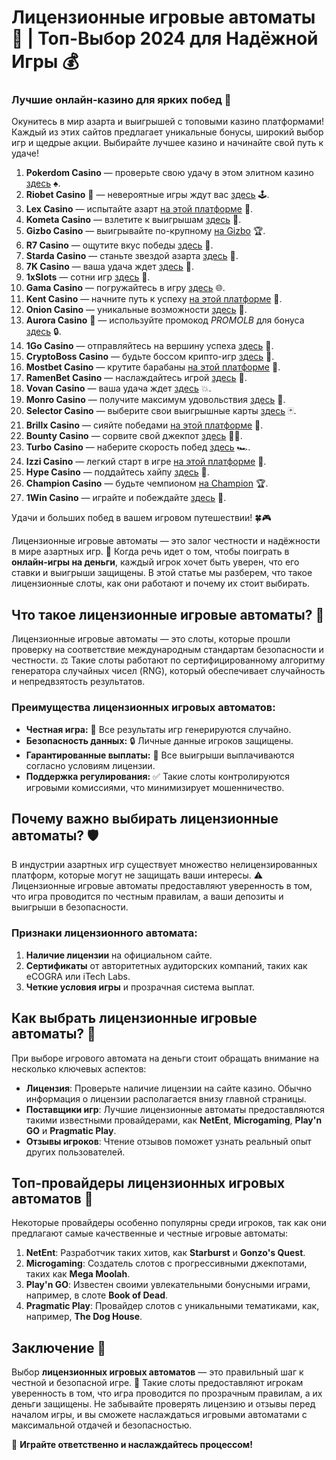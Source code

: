 # Лицензионные игровые автоматы 🎰 | Топ-Выбор 2024 для Надёжной Игры 💰
### Лучшие онлайн-казино для ярких побед 🎰

Окунитесь в мир азарта и выигрышей с топовыми казино платформами! Каждый из этих сайтов предлагает уникальные бонусы, широкий выбор игр и щедрые акции. Выбирайте лучшее казино и начинайте свой путь к удаче!

1. **Pokerdom Casino** — проверьте свою удачу в этом элитном казино [здесь](https://brandplay.link/Bxg7SC7H) ♠️.
2. **Riobet Casino** 🌟 — невероятные игры ждут вас [здесь](https://brandplay.link/dtx89f2L) 🕹️.
3. **Lex Casino** — испытайте азарт [на этой платформе](https://brandplay.link/2HFTmBc8) 🎲.
4. **Kometa Casino** — взлетите к выигрышам [здесь](https://brandplay.link/tLG15CCb) 🚀.
5. **Gizbo Casino** — выигрывайте по-крупному [на Gizbo](https://gizbo-tea02.com/c8e962e89) 🏆.
6. **R7 Casino** — ощутите вкус победы [здесь](https://brandplay.link/zPmNmTWG) 🎯.
7. **Starda Casino** — станьте звездой азарта [здесь](https://brandplay.link/cpFQbWKn) 🌟.
8. **7K Casino** — ваша удача ждет [здесь](https://brandplay.link/dd46bNgD) 🎰.
9. **1xSlots** — сотни игр [здесь](https://brandplay.link/R4xfxqdm) 🎲.
10. **Gama Casino** — погружайтесь в игру [здесь](https://brandplay.link/zrZpLFTP) 🌐.
11. **Kent Casino** — начните путь к успеху [на этой платформе](https://passage-through-deserts.com/de0514c15) 🏅.
12. **Onion Casino** — уникальные возможности [здесь](https://obclk001-2d.top/click?offer_id=986&partner_id=10542&landing_id=1798&utm_medium=affiliate&sub_1=oncasino3) 🧅.
13. **Aurora Casino** 🌌 — используйте промокод *PROMOLB* для бонуса [здесь](https://10trafic-stat2.com/click/668546566bcc6313411604c7/6766/15114/subaccount?promocode=PROMOLB) 🔒.
14. **1Go Casino** — отправляйтесь на вершину успеха [здесь](https://1go-ircp01.com/ce015f410) 🚀.
15. **CryptoBoss Casino** — будьте боссом крипто-игр [здесь](https://cryptobossc.online/d847bcfa9) 💎.
16. **Mostbet Casino** — крутите барабаны [на этой платформе](https://ktbtis024ifqfn0mst.com/beQs) 🎰.
17. **RamenBet Casino** — наслаждайтесь игрой [здесь](https://get.saltyram.com/ru/registration?apkpop=0&partner=p24970p3296034p5526) 🍜.
18. **Vovan Casino** — ваша удача ждет [здесь](https://vovan.site/d2375cf9b) 💥.
19. **Monro Casino** — получите максимум удовольствия [здесь](https://mnr-ircp01.com/c3ce72a2c) 🎯.
20. **Selector Casino** — выберите свои выигрышные карты [здесь](https://gosel.pl/SELVK) 🃏.
21. **Brillx Casino** — сияйте победами [на этой платформе](https://brillx.pub/BRIVK) 💫.
22. **Bounty Casino** — сорвите свой джекпот [здесь](https://bounty-casino.de/BOVK) 🏴‍☠️.
23. **Turbo Casino** — наберите скорость побед [здесь](https://turbo-casino.pro/TURVK) 🏎️.
24. **Izzi Casino** — легкий старт в игре [на этой платформе](https://izzi-fr03.com/ca7c8a7b7) 🎰.
25. **Hype Casino** — поддайтесь хайпу [здесь](https://hypekaz.com/dc2f44ad0) 🎉.
26. **Champion Casino** — будьте чемпионом [на Champion](https://champcasino.ink/pobeda/doa-hats?p80412p305331p112c) 🏆.
27. **1Win Casino** — играйте и побеждайте [здесь](https://brandplay.link/6F5VqbyZ) 🥇.

Удачи и больших побед в вашем игровом путешествии! 🍀🎮

Лицензионные игровые автоматы — это залог честности и надёжности в мире азартных игр. 🎲 Когда речь идет о том, чтобы поиграть в **онлайн-игры на деньги**, каждый игрок хочет быть уверен, что его ставки и выигрыши защищены. В этой статье мы разберем, что такое лицензионные слоты, как они работают и почему их стоит выбирать.

## Что такое лицензионные игровые автоматы? 🔑

Лицензионные игровые автоматы — это слоты, которые прошли проверку на соответствие международным стандартам безопасности и честности. ⚖️ Такие слоты работают по сертифицированному алгоритму генератора случайных чисел (RNG), который обеспечивает случайность и непредвзятость результатов.

### Преимущества лицензионных игровых автоматов:
- **Честная игра:** 🎰 Все результаты игр генерируются случайно.
- **Безопасность данных:** 🔒 Личные данные игроков защищены.
- **Гарантированные выплаты:** 💸 Все выигрыши выплачиваются согласно условиям лицензии.
- **Поддержка регулирования:** ✅ Такие слоты контролируются игровыми комиссиями, что минимизирует мошенничество.

## Почему важно выбирать лицензионные автоматы? 🛡️

В индустрии азартных игр существует множество нелицензированных платформ, которые могут не защищать ваши интересы. ⚠️ Лицензионные игровые автоматы предоставляют уверенность в том, что игра проводится по честным правилам, а ваши депозиты и выигрыши в безопасности.

### Признаки лицензионного автомата:
1. **Наличие лицензии** на официальном сайте.
2. **Сертификаты** от авторитетных аудиторских компаний, таких как eCOGRA или iTech Labs.
3. **Четкие условия игры** и прозрачная система выплат.

## Как выбрать лицензионные игровые автоматы? 🎰

При выборе игрового автомата на деньги стоит обращать внимание на несколько ключевых аспектов:

- **Лицензия**: Проверьте наличие лицензии на сайте казино. Обычно информация о лицензии располагается внизу главной страницы.
- **Поставщики игр**: Лучшие лицензионные автоматы предоставляются такими известными провайдерами, как **NetEnt**, **Microgaming**, **Play'n GO** и **Pragmatic Play**.
- **Отзывы игроков**: Чтение отзывов поможет узнать реальный опыт других пользователей.

## Топ-провайдеры лицензионных игровых автоматов 🌟

Некоторые провайдеры особенно популярны среди игроков, так как они предлагают самые качественные и честные игровые автоматы:

1. **NetEnt**: Разработчик таких хитов, как **Starburst** и **Gonzo's Quest**.
2. **Microgaming**: Создатель слотов с прогрессивными джекпотами, таких как **Mega Moolah**.
3. **Play'n GO**: Известен своими увлекательными бонусными играми, например, в слоте **Book of Dead**.
4. **Pragmatic Play**: Провайдер слотов с уникальными тематиками, как, например, **The Dog House**.

## Заключение 🎉

Выбор **лицензионных игровых автоматов** — это правильный шаг к честной и безопасной игре. 🎰 Такие слоты предоставляют игрокам уверенность в том, что игра проводится по прозрачным правилам, а их деньги защищены. Не забывайте проверять лицензию и отзывы перед началом игры, и вы сможете наслаждаться игровыми автоматами с максимальной отдачей и безопасностью.

🎰 **Играйте ответственно и наслаждайтесь процессом!**

